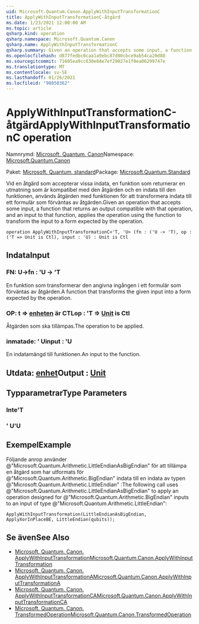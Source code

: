 ```yaml
---
uid: Microsoft.Quantum.Canon.ApplyWithInputTransformationC
title: ApplyWithInputTransformationC-åtgärd
ms.date: 1/23/2021 12:00:00 AM
ms.topic: article
qsharp.kind: operation
qsharp.namespace: Microsoft.Quantum.Canon
qsharp.name: ApplyWithInputTransformationC
qsharp.summary: Given an operation that accepts some input, a function that returns an output compatible with that operation, and an input to that function, applies the operation using the function to transform the input to a form expected by the operation.
ms.openlocfilehash: d877fedbc0caa1a9ebc87d80cbce9ab54ca20d88
ms.sourcegitcommit: 71605ea9cc630e84e7ef29027e1f0ea06299747e
ms.translationtype: MT
ms.contentlocale: sv-SE
ms.lasthandoff: 01/26/2021
ms.locfileid: "98850362"
---
```

# <a name="applywithinputtransformationc-operation"></a><span data-ttu-id="77b51-102">ApplyWithInputTransformationC-åtgärd</span><span class="sxs-lookup"><span data-stu-id="77b51-102">ApplyWithInputTransformationC operation</span></span>

<span data-ttu-id="77b51-103">Namnrymd: [Microsoft. Quantum. Canon](xref:Microsoft.Quantum.Canon)</span><span class="sxs-lookup"><span data-stu-id="77b51-103">Namespace: [Microsoft.Quantum.Canon](xref:Microsoft.Quantum.Canon)</span></span>

<span data-ttu-id="77b51-104">Paket: [Microsoft. Quantum. standard](https://nuget.org/packages/Microsoft.Quantum.Standard)</span><span class="sxs-lookup"><span data-stu-id="77b51-104">Package: [Microsoft.Quantum.Standard](https://nuget.org/packages/Microsoft.Quantum.Standard)</span></span>


<span data-ttu-id="77b51-105">Vid en åtgärd som accepterar vissa indata, en funktion som returnerar en utmatning som är kompatibel med den åtgärden och en indata till den funktionen, används åtgärden med funktionen för att transformera indata till ett formulär som förväntas av åtgärden.</span><span class="sxs-lookup"><span data-stu-id="77b51-105">Given an operation that accepts some input, a function that returns an output compatible with that operation, and an input to that function, applies the operation using the function to transform the input to a form expected by the operation.</span></span>

```qsharp
operation ApplyWithInputTransformationC<'T, 'U> (fn : ('U -> 'T), op : ('T => Unit is Ctl), input : 'U) : Unit is Ctl
```


## <a name="input"></a><span data-ttu-id="77b51-106">Indata</span><span class="sxs-lookup"><span data-stu-id="77b51-106">Input</span></span>

### <a name="fn--u---t"></a><span data-ttu-id="77b51-107">FN: U-></span><span class="sxs-lookup"><span data-stu-id="77b51-107">fn : 'U -> 'T</span></span>

<span data-ttu-id="77b51-108">En funktion som transformerar den angivna ingången i ett formulär som förväntas av åtgärden.</span><span class="sxs-lookup"><span data-stu-id="77b51-108">A function that transforms the given input into a form expected by the operation.</span></span>


### <a name="op--t--unit--is-ctl"></a><span data-ttu-id="77b51-109">OP: t => [enheten](xref:microsoft.quantum.lang-ref.unit)  är CTL</span><span class="sxs-lookup"><span data-stu-id="77b51-109">op : 'T => [Unit](xref:microsoft.quantum.lang-ref.unit)  is Ctl</span></span>

<span data-ttu-id="77b51-110">Åtgärden som ska tillämpas.</span><span class="sxs-lookup"><span data-stu-id="77b51-110">The operation to be applied.</span></span>


### <a name="input--u"></a><span data-ttu-id="77b51-111">inmatade: ' U</span><span class="sxs-lookup"><span data-stu-id="77b51-111">input : 'U</span></span>

<span data-ttu-id="77b51-112">En indatamängd till funktionen.</span><span class="sxs-lookup"><span data-stu-id="77b51-112">An input to the function.</span></span>



## <a name="output--unit"></a><span data-ttu-id="77b51-113">Utdata: [enhet](xref:microsoft.quantum.lang-ref.unit)</span><span class="sxs-lookup"><span data-stu-id="77b51-113">Output : [Unit](xref:microsoft.quantum.lang-ref.unit)</span></span>



## <a name="type-parameters"></a><span data-ttu-id="77b51-114">Typparametrar</span><span class="sxs-lookup"><span data-stu-id="77b51-114">Type Parameters</span></span>

### <a name="t"></a><span data-ttu-id="77b51-115">Inte</span><span class="sxs-lookup"><span data-stu-id="77b51-115">'T</span></span>


### <a name="u"></a><span data-ttu-id="77b51-116">' U</span><span class="sxs-lookup"><span data-stu-id="77b51-116">'U</span></span>



## <a name="example"></a><span data-ttu-id="77b51-117">Exempel</span><span class="sxs-lookup"><span data-stu-id="77b51-117">Example</span></span>

<span data-ttu-id="77b51-118">Följande anrop använder @"Microsoft.Quantum.Arithmetic.LittleEndianAsBigEndian" för att tillämpa en åtgärd som har utformats för @"Microsoft.Quantum.Arithmetic.BigEndian" indata till en indata av typen @"Microsoft.Quantum.Arithmetic.LittleEndian" :</span><span class="sxs-lookup"><span data-stu-id="77b51-118">The following call uses @"Microsoft.Quantum.Arithmetic.LittleEndianAsBigEndian" to apply an operation designed for @"Microsoft.Quantum.Arithmetic.BigEndian" inputs to an input of type @"Microsoft.Quantum.Arithmetic.LittleEndian":</span></span>

```qsharp
ApplyWithInputTransformation(LittleEndianAsBigEndian, ApplyXorInPlaceBE, LittleEndian(qubits));
```

## <a name="see-also"></a><span data-ttu-id="77b51-119">Se även</span><span class="sxs-lookup"><span data-stu-id="77b51-119">See Also</span></span>

- [<span data-ttu-id="77b51-120">Microsoft. Quantum. Canon. ApplyWithInputTransformation</span><span class="sxs-lookup"><span data-stu-id="77b51-120">Microsoft.Quantum.Canon.ApplyWithInputTransformation</span></span>](xref:Microsoft.Quantum.Canon.ApplyWithInputTransformation)
- [<span data-ttu-id="77b51-121">Microsoft. Quantum. Canon. ApplyWithInputTransformationA</span><span class="sxs-lookup"><span data-stu-id="77b51-121">Microsoft.Quantum.Canon.ApplyWithInputTransformationA</span></span>](xref:Microsoft.Quantum.Canon.ApplyWithInputTransformationA)
- [<span data-ttu-id="77b51-122">Microsoft. Quantum. Canon. ApplyWithInputTransformationCA</span><span class="sxs-lookup"><span data-stu-id="77b51-122">Microsoft.Quantum.Canon.ApplyWithInputTransformationCA</span></span>](xref:Microsoft.Quantum.Canon.ApplyWithInputTransformationCA)
- [<span data-ttu-id="77b51-123">Microsoft. Quantum. Canon. TransformedOperation</span><span class="sxs-lookup"><span data-stu-id="77b51-123">Microsoft.Quantum.Canon.TransformedOperation</span></span>](xref:Microsoft.Quantum.Canon.TransformedOperation)